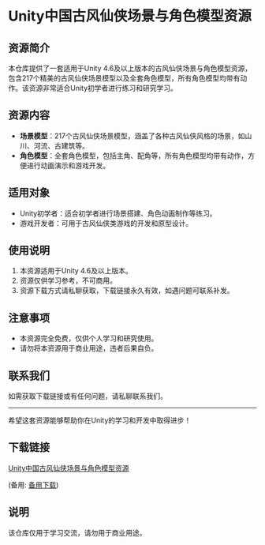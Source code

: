 # Unity中国古风仙侠场景与角色模型资源

## 资源简介
本仓库提供了一套适用于Unity 4.6及以上版本的古风仙侠场景与角色模型资源，包含217个精美的古风仙侠场景模型以及全套角色模型，所有角色模型均带有动作。该资源非常适合Unity初学者进行练习和研究学习。

## 资源内容
- **场景模型**：217个古风仙侠场景模型，涵盖了各种古风仙侠风格的场景，如山川、河流、古建筑等。
- **角色模型**：全套角色模型，包括主角、配角等，所有角色模型均带有动作，方便进行动画演示和游戏开发。

## 适用对象
- Unity初学者：适合初学者进行场景搭建、角色动画制作等练习。
- 游戏开发者：可用于古风仙侠类游戏的开发和原型设计。

## 使用说明
1. 本资源适用于Unity 4.6及以上版本。
2. 资源仅供学习参考，不可商用。
3. 资源下载方式请私聊获取，下载链接永久有效，如遇问题可联系补发。

## 注意事项
- 本资源完全免费，仅供个人学习和研究使用。
- 请勿将本资源用于商业用途，违者后果自负。

## 联系我们
如需获取下载链接或有任何问题，请私聊联系我们。

---

希望这套资源能够帮助你在Unity的学习和开发中取得进步！

## 下载链接
[Unity中国古风仙侠场景与角色模型资源](https://pan.quark.cn/s/9cf2852da98d) 

(备用: [备用下载](https://pan.baidu.com/s/1CijHMgbTxb9jF8yQHdOx1A?pwd=1234))

## 说明

该仓库仅用于学习交流，请勿用于商业用途。
